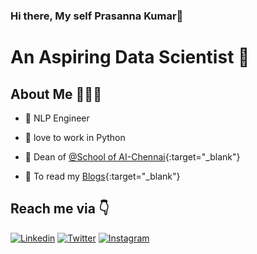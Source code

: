 ### Hi there, My self Prasanna Kumar👋


# An Aspiring Data Scientist 🚀 

## About Me 🤷🏻‍♂️

* 📱 NLP Engineer

* 🐶 love to work in Python

* 🚀 Dean of [@School of AI-Chennai](https://github.com/SoaiChennai){:target="_blank"}

* 🐶 To read my [Blogs](https://vpkprasanna.blogspot.com/){:target="_blank"}

<!-- * 🤓 UI/UX Designer

* 😌 Founder of [@TheCodeMonks](https://github.com/TheCodeMonks) Open Source Organisation

* 🐶 Creator of Blue Cross Of India App

* 📸 Tech Youtuber 

* 📝 Open Source Contributor -->


## 


## Reach me via 👇

[![Linkedin](https://img.shields.io/badge/LinkedIn-blue.svg?style=for-the-badge&logo=linkedin)](https://www.linkedin.com/in/vpkprasanna/)
[![Twitter](https://img.shields.io/badge/Twitter-skyblue.svg?style=for-the-badge&logo=twitter)](https://twitter.com/VpkPrasanna)
[![Instagram](https://img.shields.io/badge/Instagram-gray.svg?style=for-the-badge&logo=instagram)](https://www.instagram.com/its_vpk/)
<!-- [![Dribbble](https://img.shields.io/badge/Dribbble-pink.svg?style=for-the-badge&logo=dribbble)](https://dribbble.com/spikeysanju)
[![Dev.to](https://img.shields.io/badge/Dev.to-black.svg?style=for-the-badge&logo=dev)](https://dev.to/sanjay_spikey) -->


